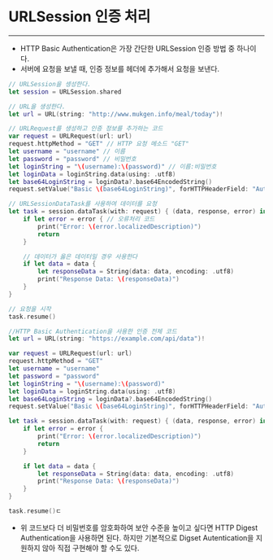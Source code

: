 # URLSession 인증 처리

---

- HTTP Basic Authentication은 가장 간단한 URLSession 인증 방법 중 하나이다.
- 서버에 요청을 보낼 때, 인증 정보를 헤더에 추가해서 요청을 보낸다.

```swift
// URLSession을 셍성한다.
let session = URLSession.shared
```

```swift
// URL을 생성한다.
let url = URL(string: "http://www.mukgen.info/meal/today")!
```

```swift
// URLRequest를 생성하고 인증 정보를 추가하는 코드
var request = URLRequest(url: url)
request.httpMethod = "GET" // HTTP 요청 메소드 "GET"
let username = "username" // 이름
let password = "password" // 비밀번호
let loginString = "\(username):\(password)" // 이름:비밀번호
let loginData = loginString.data(using: .utf8)
let base64LoginString = loginData?.base64EncodedString()
request.setValue("Basic \(base64LoginString)", forHTTPHeaderField: "Authorization")
```

```swift
// URLSessionDataTask를 사용하여 데이터를 요청
let task = session.dataTask(with: request) { (data, response, error) in
    if let error = error { // 오류처리 코드
        print("Error: \(error.localizedDescription)")
        return
    }

    // 데이터가 옳은 데이터일 경우 사용한다
    if let data = data {
        let responseData = String(data: data, encoding: .utf8)
        print("Response Data: \(responseData)")
    }
}

// 요청을 시작
task.resume()
```

```swift
//HTTP Basic Authentication을 사용한 인증 전체 코드
let url = URL(string: "https://example.com/api/data")!

var request = URLRequest(url: url)
request.httpMethod = "GET"
let username = "username"
let password = "password"
let loginString = "\(username):\(password)"
let loginData = loginString.data(using: .utf8)
let base64LoginString = loginData?.base64EncodedString()
request.setValue("Basic \(base64LoginString)", forHTTPHeaderField: "Authorization")

let task = session.dataTask(with: request) { (data, response, error) in
    if let error = error {
        print("Error: \(error.localizedDescription)")
        return
    }

    if let data = data {
        let responseData = String(data: data, encoding: .utf8)
        print("Response Data: \(responseData)")
    }
}

task.resume()ㄷ
```

- 위 코드보다 더 비밀번호를 암호화하여 보안 수준을 높이고 싶다면 HTTP Digest Authentication을 사용하면 된다. 하지만 기본적으로 Digset Autentication을 지원하지 않아 직접 구현해야 할 수도 있다.